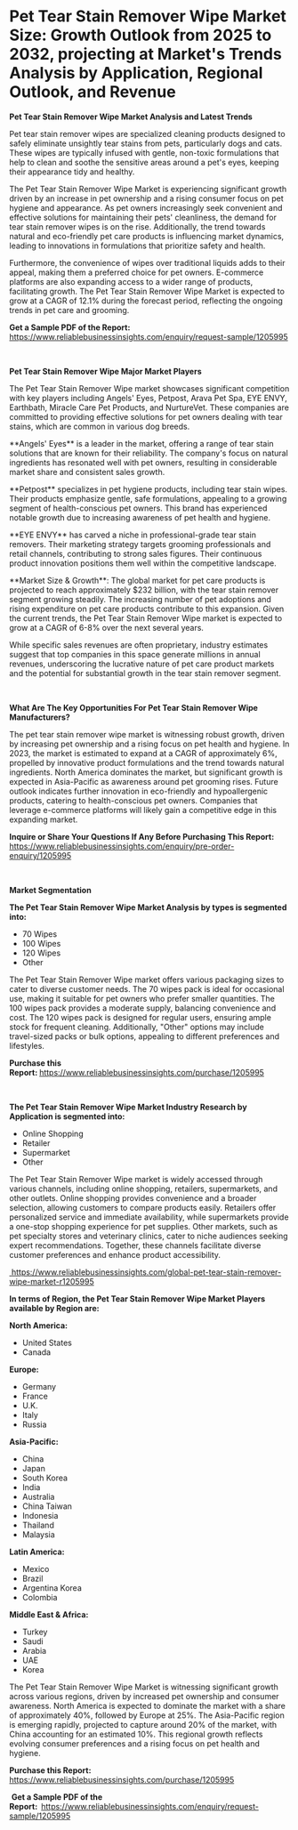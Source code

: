 <p><h1>Pet Tear Stain Remover Wipe Market Size: Growth Outlook from 2025 to 2032, projecting at Market's Trends Analysis by Application, Regional Outlook, and Revenue</h1></p><p><strong>Pet Tear Stain Remover Wipe Market Analysis and Latest Trends</strong></p>
<p><p>Pet tear stain remover wipes are specialized cleaning products designed to safely eliminate unsightly tear stains from pets, particularly dogs and cats. These wipes are typically infused with gentle, non-toxic formulations that help to clean and soothe the sensitive areas around a pet's eyes, keeping their appearance tidy and healthy.</p><p>The Pet Tear Stain Remover Wipe Market is experiencing significant growth driven by an increase in pet ownership and a rising consumer focus on pet hygiene and appearance. As pet owners increasingly seek convenient and effective solutions for maintaining their pets' cleanliness, the demand for tear stain remover wipes is on the rise. Additionally, the trend towards natural and eco-friendly pet care products is influencing market dynamics, leading to innovations in formulations that prioritize safety and health.</p><p>Furthermore, the convenience of wipes over traditional liquids adds to their appeal, making them a preferred choice for pet owners. E-commerce platforms are also expanding access to a wider range of products, facilitating growth. The Pet Tear Stain Remover Wipe Market is expected to grow at a CAGR of 12.1% during the forecast period, reflecting the ongoing trends in pet care and grooming.</p></p>
<p><strong>Get a Sample PDF of the Report:&nbsp;</strong> <a href="https://www.reliablebusinessinsights.com/enquiry/request-sample/1205995?utm_campaign=3456&utm_medium=2&utm_source=Github&utm_content=ia&utm_term=15042025&utm_id=pet-tear-stain-remover-wipe">https://www.reliablebusinessinsights.com/enquiry/request-sample/1205995</a></p>
<p>&nbsp;</p>
<p><strong>Pet Tear Stain Remover Wipe Major Market Players</strong></p>
<p><p>The Pet Tear Stain Remover Wipe market showcases significant competition with key players including Angels' Eyes, Petpost, Arava Pet Spa, EYE ENVY, Earthbath, Miracle Care Pet Products, and NurtureVet. These companies are committed to providing effective solutions for pet owners dealing with tear stains, which are common in various dog breeds.</p><p>**Angels' Eyes** is a leader in the market, offering a range of tear stain solutions that are known for their reliability. The company's focus on natural ingredients has resonated well with pet owners, resulting in considerable market share and consistent sales growth.</p><p>**Petpost** specializes in pet hygiene products, including tear stain wipes. Their products emphasize gentle, safe formulations, appealing to a growing segment of health-conscious pet owners. This brand has experienced notable growth due to increasing awareness of pet health and hygiene.</p><p>**EYE ENVY** has carved a niche in professional-grade tear stain removers. Their marketing strategy targets grooming professionals and retail channels, contributing to strong sales figures. Their continuous product innovation positions them well within the competitive landscape.</p><p>**Market Size & Growth**: The global market for pet care products is projected to reach approximately $232 billion, with the tear stain remover segment growing steadily. The increasing number of pet adoptions and rising expenditure on pet care products contribute to this expansion. Given the current trends, the Pet Tear Stain Remover Wipe market is expected to grow at a CAGR of 6-8% over the next several years.</p><p>While specific sales revenues are often proprietary, industry estimates suggest that top companies in this space generate millions in annual revenues, underscoring the lucrative nature of pet care product markets and the potential for substantial growth in the tear stain remover segment.</p></p>
<p>&nbsp;</p>
<p><strong>What Are The Key Opportunities For Pet Tear Stain Remover Wipe Manufacturers?</strong></p>
<p><p>The pet tear stain remover wipe market is witnessing robust growth, driven by increasing pet ownership and a rising focus on pet health and hygiene. In 2023, the market is estimated to expand at a CAGR of approximately 6%, propelled by innovative product formulations and the trend towards natural ingredients. North America dominates the market, but significant growth is expected in Asia-Pacific as awareness around pet grooming rises. Future outlook indicates further innovation in eco-friendly and hypoallergenic products, catering to health-conscious pet owners. Companies that leverage e-commerce platforms will likely gain a competitive edge in this expanding market.</p></p>
<p><strong>Inquire or Share Your Questions If Any Before Purchasing This Report:</strong> <a href="https://www.reliablebusinessinsights.com/enquiry/pre-order-enquiry/1205995?utm_campaign=3456&utm_medium=2&utm_source=Github&utm_content=ia&utm_term=15042025&utm_id=pet-tear-stain-remover-wipe">https://www.reliablebusinessinsights.com/enquiry/pre-order-enquiry/1205995</a></p>
<p>&nbsp;</p>
<p><strong>Market Segmentation</strong></p>
<p><strong>The Pet Tear Stain Remover Wipe Market Analysis by types is segmented into:</strong></p>
<p><ul><li>70 Wipes</li><li>100 Wipes</li><li>120 Wipes</li><li>Other</li></ul></p>
<p><p>The Pet Tear Stain Remover Wipe market offers various packaging sizes to cater to diverse customer needs. The 70 wipes pack is ideal for occasional use, making it suitable for pet owners who prefer smaller quantities. The 100 wipes pack provides a moderate supply, balancing convenience and cost. The 120 wipes pack is designed for regular users, ensuring ample stock for frequent cleaning. Additionally, "Other" options may include travel-sized packs or bulk options, appealing to different preferences and lifestyles.</p></p>
<p><strong>Purchase this Report:&nbsp;</strong><a href="https://www.reliablebusinessinsights.com/purchase/1205995?utm_campaign=3456&utm_medium=2&utm_source=Github&utm_content=ia&utm_term=15042025&utm_id=pet-tear-stain-remover-wipe">https://www.reliablebusinessinsights.com/purchase/1205995</a></p>
<p>&nbsp;</p>
<p><strong>The Pet Tear Stain Remover Wipe Market Industry Research by Application is segmented into:</strong></p>
<p><ul><li>Online Shopping</li><li>Retailer</li><li>Supermarket</li><li>Other</li></ul></p>
<p><p>The Pet Tear Stain Remover Wipe market is widely accessed through various channels, including online shopping, retailers, supermarkets, and other outlets. Online shopping provides convenience and a broader selection, allowing customers to compare products easily. Retailers offer personalized service and immediate availability, while supermarkets provide a one-stop shopping experience for pet supplies. Other markets, such as pet specialty stores and veterinary clinics, cater to niche audiences seeking expert recommendations. Together, these channels facilitate diverse customer preferences and enhance product accessibility.</p></p>
<p><a href="https://www.reliablebusinessinsights.com/global-pet-tear-stain-remover-wipe-market-r1205995?utm_campaign=3456&utm_medium=2&utm_source=Github&utm_content=ia&utm_term=15042025&utm_id=pet-tear-stain-remover-wipe">&nbsp;https://www.reliablebusinessinsights.com/global-pet-tear-stain-remover-wipe-market-r1205995</a></p>
<p><strong>In terms of Region, the Pet Tear Stain Remover Wipe Market Players available by Region are:</strong></p>
<p>
    <p> <strong> North America: </strong>
        <ul>
            <li>United States</li>
            <li>Canada</li>
        </ul>
        </p> 
    <p> <strong> Europe: </strong>
        <ul>
            <li>Germany</li>
            <li>France</li>
            <li>U.K.</li>
            <li>Italy</li>
            <li>Russia</li>
        </ul>
        </p> 
    <p> <strong> Asia-Pacific: </strong>
        <ul>
            <li>China</li>
            <li>Japan</li>
            <li>South Korea</li>
            <li>India</li>
            <li>Australia</li>
            <li>China Taiwan</li>
            <li>Indonesia</li>
            <li>Thailand</li>
            <li>Malaysia</li>
        </ul>
        </p> 
    <p> <strong> Latin America: </strong>
        <ul>
            <li>Mexico</li>
            <li>Brazil</li>
            <li>Argentina Korea</li>
            <li>Colombia</li>
        </ul>
        </p> 
    <p> <strong> Middle East & Africa: </strong>
        <ul>
            <li>Turkey</li>
            <li>Saudi</li>
            <li>Arabia</li>
            <li>UAE</li>
            <li>Korea</li>
        </ul>
    </p>
    </p>
<p><p>The Pet Tear Stain Remover Wipe Market is witnessing significant growth across various regions, driven by increased pet ownership and consumer awareness. North America is expected to dominate the market with a share of approximately 40%, followed by Europe at 25%. The Asia-Pacific region is emerging rapidly, projected to capture around 20% of the market, with China accounting for an estimated 10%. This regional growth reflects evolving consumer preferences and a rising focus on pet health and hygiene.</p></p>
<p><strong>Purchase this Report: </strong><a href="https://www.reliablebusinessinsights.com/purchase/1205995?utm_campaign=3456&utm_medium=2&utm_source=Github&utm_content=ia&utm_term=15042025&utm_id=pet-tear-stain-remover-wipe">https://www.reliablebusinessinsights.com/purchase/1205995</a></p>
<p>&nbsp;<strong>Get a Sample PDF of the Report:&nbsp;&nbsp;</strong><a href="https://www.reliablebusinessinsights.com/enquiry/request-sample/1205995?utm_campaign=3456&utm_medium=2&utm_source=Github&utm_content=ia&utm_term=15042025&utm_id=pet-tear-stain-remover-wipe">https://www.reliablebusinessinsights.com/enquiry/request-sample/1205995</a></p>
<p><strong></strong></p>
<p><p></p><p></p><p></p></p>